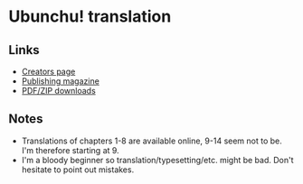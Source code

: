 Ubunchu! translation
====================

Links
--------
* [Creators page](http://www.aerialline.com/comics/ubunchu/)
* [Publishing magazine](http://ubuntu.asciimw.jp/)
* [PDF/ZIP downloads](http://sirtetris.com/?a=d932debd)

Notes
-----
* Translations of chapters 1-8 are available online, 9-14 seem not to be. I'm therefore starting at 9.
* I'm a bloody beginner so translation/typesetting/etc. might be bad. Don't hesitate to point out mistakes.
